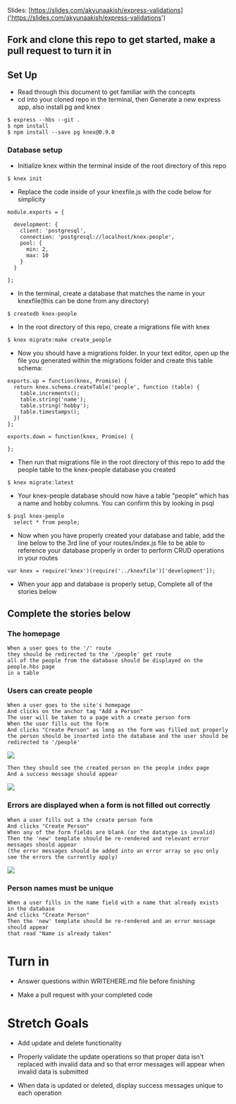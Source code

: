 Slides: [https://slides.com/akyunaakish/express-validations]('https://slides.com/akyunaakish/express-validations')

## Fork and clone this repo to get started, make a pull request to turn it in

## Set Up

- Read through this document to get familiar with the concepts
- cd into your cloned repo in the terminal, then Generate a new express app, also install pg and knex

```
$ express --hbs --git .
$ npm install
$ npm install --save pg knex@0.9.0
```

### Database setup
* Initialize knex within the terminal inside of the root directory of this repo

```
$ knex init
```

* Replace the code inside of your knexfile.js with the code below for simplicity

```
module.exports = {

  development: {
    client: 'postgresql',
    connection: 'postgresql://localhost/knex-people',
    pool: {
      min: 2,
      max: 10
    }
  }

};
```

* In the terminal, create a database that matches the name in your knexfile(this can be done from any directory)

```
$ createdb knex-people
```

* In the root directory of this repo, create a migrations file with knex

```
$ knex migrate:make create_people
```

* Now you should have a migrations folder. In your text editor, open up the file you generated within the migrations folder and create this table schema:

```
exports.up = function(knex, Promise) {
  return knex.schema.createTable('people', function (table) {
    table.increments();
    table.string('name');
    table.string('hobby');
    table.timestamps();
  })
};

exports.down = function(knex, Promise) {

};
```

* Then run that migrations file in the root directory of this repo to add the people table to the knex-people database you created

```
$ knex migrate:latest
```

* Your knex-people database should now have a table "people" which has a name and hobby columns. You can confirm this by looking in psql

```
$ psql knex-people
  select * from people;
```

* Now when you have properly created your database and table, add the line below to the 3rd line of your routes/index.js file to be able to reference your database properly in order to perform CRUD operations in your routes

```
var knex = require('knex')(require('../knexfile')['development']);
```

- When your app and database is properly setup, Complete all of the stories below

## Complete the stories below

### The homepage

```
When a user goes to the '/' route
they should be redirected to the '/people' get route
all of the people from the database should be displayed on the people.hbs page
in a table
```

### Users can create people

```
When a user goes to the site's homepage
And clicks on the anchor tag "Add a Person"
The user will be taken to a page with a create person form
When the user fills out the form
And clicks "Create Person" as long as the form was filled out properly
the person should be inserted into the database and the user should be redirected to '/people'
```
![](wireframes/person1.png)

```
Then they should see the created person on the people index page
And a success message should appear
```

![](wireframes/person3.png)

### Errors are displayed when a form is not filled out correctly

```
When a user fills out a the create person form
And clicks "Create Person"
When any of the form fields are blank (or the datatype is invalid)
Then the 'new' template should be re-rendered and relevant error messages should appear
(the error messages should be added into an error array so you only see the errors the currently apply)
```
![](wireframes/person2.png)

### Person names must be unique

```
When a user fills in the name field with a name that already exists
in the database
And clicks "Create Person"
Then the 'new' template should be re-rendered and an error message
should appear
that read "Name is already taken"
```

# Turn in

* Answer questions within WRITEHERE.md file before finishing

* Make a pull request with your completed code

# Stretch Goals

* Add update and delete functionality

* Properly validate the update operations so that proper data isn't replaced with invalid data and so that error messages will appear when invalid data is submitted

* When data is updated or deleted, display success messages unique to each operation
